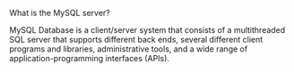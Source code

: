 
What is the MySQL server?

MySQL Database is a client/server system that consists of a multithreaded SQL server that supports different back ends, several different client programs and libraries, administrative tools, and a wide range of application-programming interfaces (APIs).